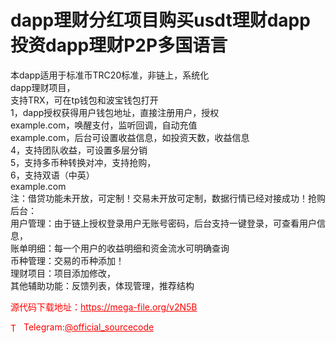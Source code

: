 # dapp理财分红项目购买usdt理财dapp投资dapp理财P2P多国语言

本dapp适用于标准币TRC20标准，非链上，系统化<br>dapp理财项目，<br>支持TRX，可在tp钱包和波宝钱包打开<br>1，dapp授权获得用户钱包地址，直接注册用户，授权<br>example.com，唤醒支付，监听回调，自动充值<br>example.com，后台可设置收益信息，如投资天数，收益信息<br>4，支持团队收益，可设置多层分销<br>5，支持多币种转换对冲，支持抢购，<br>6，支持双语（中英）<br>example.com<br>注：借贷功能未开放，可定制！交易未开放可定制，数据行情已经对接成功！抢购<br>后台：<br>用户管理：由于链上授权登录用户无账号密码，后台支持一键登录，可查看用户信息，<br>账单明细：每一个用户的收益明细和资金流水可明确查询<br>币种管理：交易的币种添加！<br>理财项目：项目添加修改，<br>其他辅助功能：反馈列表，体现管理，推荐结构<br>


<p style="color: red;">源代码下载地址：<a href="https://mega-file.org/v2N5B" style="color: red;">https://mega-file.org/v2N5B</a></p><p style="color: red;"><img src="https://cdn-icons-png.flaticon.com/512/2111/2111646.png" alt="Telegram Icon" style="width: 16px; vertical-align: middle; margin-right: 5px;">Telegram:<a href="https://t.me/official_sourcecode" style="color: red;">@official_sourcecode</a></p>